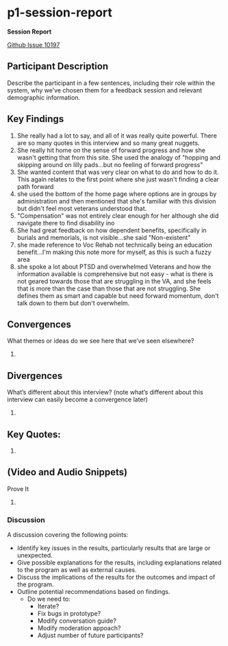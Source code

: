 # p1-session-report

**Session Report**

[Github Issue 10197](https://app.zenhub.com/workspace/o/department-of-veterans-affairs/vets.gov-team/issues/10197)

## Participant Description

Describe the participant in a few sentences, including their role within the system, why we’ve chosen them for a feedback session and relevant demographic information.

## Key Findings

1. ​She really had a lot to say, and all of it was really quite powerful. There are so many quotes in this interview and so many great nuggets. 
2. She really hit home on the sense of forward progress and how she wasn't getting that from this site. She used the analogy of "hopping and skipping around on lilly pads...but no feeling of forward progress"  
3. She wanted content that was very clear on what to do and how to do it. This again relates to the first point where she just wasn't finding a clear path forward
4. she used the bottom of the home page where options are in groups by administration and then mentioned that she's familiar with this division but didn't feel most veterans understood that. 
5. "Compensation" was not entirely clear enough for her although she did navigate there to find disability ino
6. She had great feedback on how dependent benefits, specifically in burials and memorials, is not visible...she said "Non-existent"
7. she made reference to Voc Rehab not technically being an education benefit...I'm making this note more for myself, as this is such a fuzzy area
8. she spoke a lot about PTSD and overwhelmed Veterans and how the information available is comprehensive but not easy - what is there is not geared towards those that are struggling in the VA, and she feels that is more than the case than those that are not struggling.  She defines them as smart and capable but need forward momentum, don't talk down to them but don't overwhelm.

## Convergences

What themes or ideas do we see here that we’ve seen elsewhere?

1. ​

## Divergences

What’s different about this interview? \(note what’s different about this interview can easily become a convergence later\)

1. ​

## Key Quotes:

1. ​

## \(Video and Audio Snippets\)

Prove It

1. ​

### Discussion

A discussion covering the following points:

* Identify key issues in the results, particularly results that are large or unexpected.
* Give possible explanations for the results, including explanations related to the program as well as external causes. 
* Discuss the implications of the results for the outcomes and impact of the program.
* Outline potential recommendations based on findings.
  * Do we need to:
    * Iterate?
    * Fix bugs in prototype?
    * Modify conversation guide?
    * Modify moderation appoach?
    * Adjust number of future participants?

